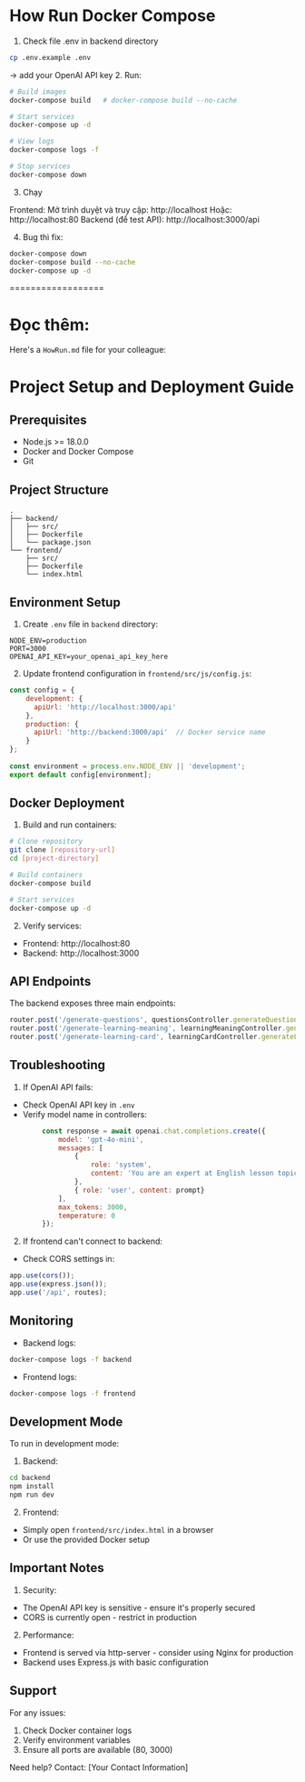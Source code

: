 # How Run Docker Compose
1. Check file .env in backend directory
```bash
cp .env.example .env
```
-> add your OpenAI API key
2. Run: 
```bash
# Build images
docker-compose build   # docker-compose build --no-cache

# Start services
docker-compose up -d

# View logs
docker-compose logs -f

# Stop services
docker-compose down
```

3. Chạy 

Frontend:
Mở trình duyệt và truy cập: http://localhost
Hoặc: http://localhost:80
Backend (để test API):
http://localhost:3000/api

4. Bug thì fix: 
```bash
docker-compose down
docker-compose build --no-cache
docker-compose up -d
```

==================
# Đọc thêm: 

Here's a `HowRun.md` file for your colleague:

# Project Setup and Deployment Guide

## Prerequisites
- Node.js >= 18.0.0
- Docker and Docker Compose
- Git

## Project Structure
```
.
├── backend/
│   ├── src/
│   ├── Dockerfile
│   └── package.json
└── frontend/
    ├── src/
    ├── Dockerfile
    └── index.html
```

## Environment Setup

1. Create `.env` file in `backend` directory:
```env
NODE_ENV=production
PORT=3000
OPENAI_API_KEY=your_openai_api_key_here
```

2. Update frontend configuration in `frontend/src/js/config.js`:

```1:11:frontend/src/js/config.js
const config = {
    development: {
      apiUrl: 'http://localhost:3000/api'
    },
    production: {
      apiUrl: 'http://backend:3000/api'  // Docker service name
    }
};
  
const environment = process.env.NODE_ENV || 'development';
export default config[environment];
```


## Docker Deployment

1. Build and run containers:
```bash
# Clone repository
git clone [repository-url]
cd [project-directory]

# Build containers
docker-compose build

# Start services
docker-compose up -d
```

2. Verify services:
- Frontend: http://localhost:80
- Backend: http://localhost:3000

## API Endpoints

The backend exposes three main endpoints:

```8:10:backend/src/routes/index.js
router.post('/generate-questions', questionsController.generateQuestions);
router.post('/generate-learning-meaning', learningMeaningController.generateLearningMeaning);
router.post('/generate-learning-card', learningCardController.generateLearningCard);
```


## Troubleshooting

1. If OpenAI API fails:
- Check OpenAI API key in `.env`
- Verify model name in controllers:

```10:21:backend/src/controllers/generateQuestionsController.js
        const response = await openai.chat.completions.create({
            model: 'gpt-4o-mini',
            messages: [
                { 
                    role: 'system', 
                    content: 'You are an expert at English lesson topic-related content generating. Return an array of question objects in JSON format.' 
                },
                { role: 'user', content: prompt}
            ],
            max_tokens: 3000,
            temperature: 0
        });
```


2. If frontend can't connect to backend:
- Check CORS settings in:

```8:10:backend/src/server.js
app.use(cors());
app.use(express.json());
app.use('/api', routes);
```


## Monitoring

- Backend logs:
```bash
docker-compose logs -f backend
```

- Frontend logs:
```bash
docker-compose logs -f frontend
```

## Development Mode

To run in development mode:

1. Backend:
```bash
cd backend
npm install
npm run dev
```

2. Frontend:
- Simply open `frontend/src/index.html` in a browser
- Or use the provided Docker setup

## Important Notes

1. Security:
- The OpenAI API key is sensitive - ensure it's properly secured
- CORS is currently open - restrict in production

2. Performance:
- Frontend is served via http-server - consider using Nginx for production
- Backend uses Express.js with basic configuration

## Support

For any issues:
1. Check Docker container logs
2. Verify environment variables
3. Ensure all ports are available (80, 3000)

Need help? Contact: [Your Contact Information]